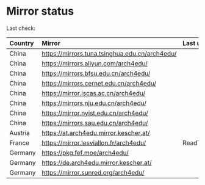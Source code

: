 <script src="./time.js"></script>
# Mirror status
Last check: <script type="text/javascript">localize(1739139621.1155798);</script>

|Country|Mirror|Last update|
|:------|:-----|:----------|
|China|https://mirrors.tuna.tsinghua.edu.cn/arch4edu/|<script type="text/javascript">localize(1739083090);</script>|
|China|https://mirrors.aliyun.com/arch4edu/|<script type="text/javascript">localize(1739083090);</script>|
|China|https://mirrors.bfsu.edu.cn/arch4edu/|<script type="text/javascript">localize(1739083090);</script>|
|China|https://mirrors.cernet.edu.cn/arch4edu/|<script type="text/javascript">localize(1739126106);</script>|
|China|https://mirror.iscas.ac.cn/arch4edu/|<script type="text/javascript">localize(1739126106);</script>|
|China|https://mirrors.nju.edu.cn/arch4edu/|<script type="text/javascript">localize(1739083090);</script>|
|China|https://mirror.nyist.edu.cn/arch4edu/|<script type="text/javascript">localize(1739083090);</script>|
|China|https://mirrors.sau.edu.cn/arch4edu/|<script type="text/javascript">localize(1731653531);</script>|
|Austria|https://at.arch4edu.mirror.kescher.at/|<script type="text/javascript">localize(1739083090);</script>|
|France|https://mirror.lesviallon.fr/arch4edu/|ReadTimeout|
|Germany|https://pkg.fef.moe/arch4edu/|<script type="text/javascript">localize(1739083090);</script>|
|Germany|https://de.arch4edu.mirror.kescher.at/|<script type="text/javascript">localize(1739083090);</script>|
|Germany|https://mirror.sunred.org/arch4edu/|<script type="text/javascript">localize(1739083090);</script>|

<script src="./tablefilter/tablefilter.js"></script>
<script src="./table.js"></script>